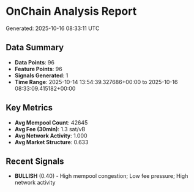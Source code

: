 # OnChain Analysis Report
Generated: 2025-10-16 08:33:11 UTC

## Data Summary
- **Data Points**: 96
- **Feature Points**: 96
- **Signals Generated**: 1
- **Time Range**: 2025-10-14 13:54:39.327686+00:00 to 2025-10-16 08:33:09.415182+00:00

## Key Metrics
- **Avg Mempool Count**: 42645
- **Avg Fee (30min)**: 1.3 sat/vB
- **Avg Network Activity**: 1.000
- **Avg Market Structure**: 0.633

## Recent Signals
- **BULLISH** (0.40) - High mempool congestion; Low fee pressure; High network activity
